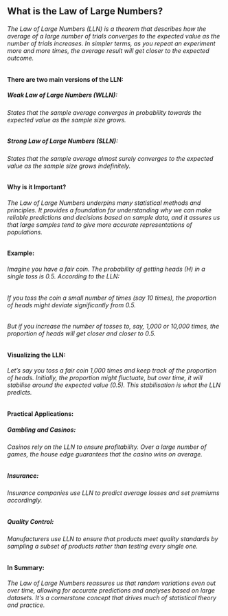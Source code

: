 ## What is the Law of Large Numbers?
###### The Law of Large Numbers (LLN) is a theorem that describes how the average of a large number of trials converges to the expected value as the number of trials increases. In simpler terms, as you repeat an experiment more and more times, the average result will get closer to the expected outcome.

#### There are two main versions of the LLN:

##### Weak Law of Large Numbers (WLLN):

###### States that the sample average converges in probability towards the expected value as the sample size grows.

##### Strong Law of Large Numbers (SLLN):

###### States that the sample average almost surely converges to the expected value as the sample size grows indefinitely.

#### Why is it Important?
###### The Law of Large Numbers underpins many statistical methods and principles. It provides a foundation for understanding why we can make reliable predictions and decisions based on sample data, and it assures us that large samples tend to give more accurate representations of populations.

#### Example:
###### Imagine you have a fair coin. The probability of getting heads (H) in a single toss is 0.5. According to the LLN:

###### If you toss the coin a small number of times (say 10 times), the proportion of heads might deviate significantly from 0.5.

###### But if you increase the number of tosses to, say, 1,000 or 10,000 times, the proportion of heads will get closer and closer to 0.5.

#### Visualizing the LLN:
###### Let’s say you toss a fair coin 1,000 times and keep track of the proportion of heads. Initially, the proportion might fluctuate, but over time, it will stabilise around the expected value (0.5). This stabilisation is what the LLN predicts.

#### Practical Applications:
##### Gambling and Casinos:

###### Casinos rely on the LLN to ensure profitability. Over a large number of games, the house edge guarantees that the casino wins on average.

##### Insurance:

###### Insurance companies use LLN to predict average losses and set premiums accordingly.

##### Quality Control:

###### Manufacturers use LLN to ensure that products meet quality standards by sampling a subset of products rather than testing every single one.

#### In Summary:
###### The Law of Large Numbers reassures us that random variations even out over time, allowing for accurate predictions and analyses based on large datasets. It's a cornerstone concept that drives much of statistical theory and practice.

